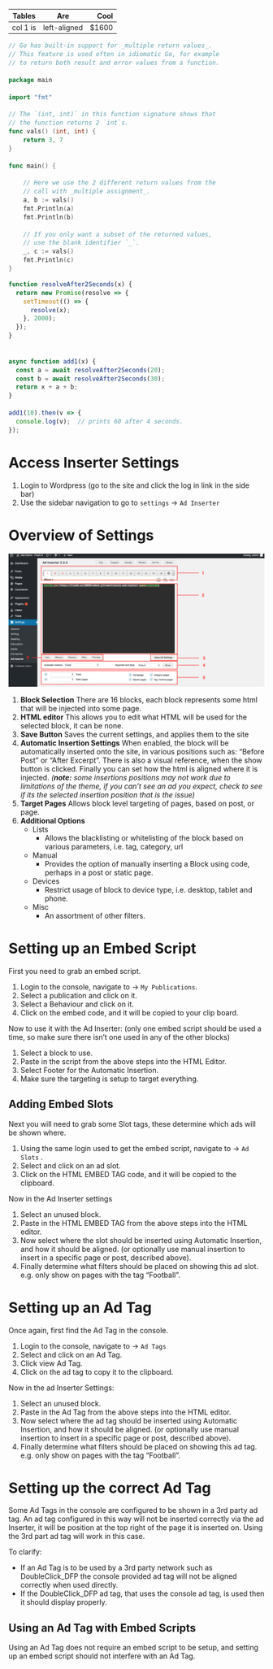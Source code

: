<!-- TITLE: Ad Inserter - User Guide -->
<!-- SUBTITLE: How to use and set up the Ad Inserter for the demo site -->

| Tables   |      Are      |  Cool |
|----------|:-------------:|------:|
| col 1 is |  left-aligned | $1600 |

```go
// Go has built-in support for _multiple return values_.
// This feature is used often in idiomatic Go, for example
// to return both result and error values from a function.

package main

import "fmt"

// The `(int, int)` in this function signature shows that
// the function returns 2 `int`s.
func vals() (int, int) {
    return 3, 7
}

func main() {

    // Here we use the 2 different return values from the
    // call with _multiple assignment_.
    a, b := vals()
    fmt.Println(a)
    fmt.Println(b)

    // If you only want a subset of the returned values,
    // use the blank identifier `_`.
    _, c := vals()
    fmt.Println(c)
}

```

```js
function resolveAfter2Seconds(x) {
  return new Promise(resolve => {
    setTimeout(() => {
      resolve(x);
    }, 2000);
  });
}


async function add1(x) {
  const a = await resolveAfter2Seconds(20);
  const b = await resolveAfter2Seconds(30);
  return x + a + b;
}

add1(10).then(v => {
  console.log(v);  // prints 60 after 4 seconds.
});
```
# Access Inserter Settings
1. Login to Wordpress (go to the site and click the log in link in the side bar)
2. Use the sidebar navigation to go to `settings` -> `Ad Inserter`

# Overview of Settings
![Ad Inserter Annotation](/uploads/ad-inserter-annotation.png "Ad Inserter Annotation")

1. **Block Selection**
There are 16 blocks, each block represents some html that will be injected into some page.
2. **HTML editor**
This allows you to edit what HTML will be used for the selected block, it can be none.
3. **Save Button**
Saves the current settings, and applies them to the site
4. **Automatic Insertion Settings**
When enabled, the block will be automatically inserted onto the site, in various positions such as: “Before Post” or “After Excerpt”. There is also a visual reference, when the show button is clicked.
Finally you can set how the html is aligned where it is injected.
*(**note:** some insertions positions may not work due to limitations of the theme, if you can’t see an ad you expect, check to see if its the selected insertion position that is the issue)*
5. **Target Pages**
Allows block level targeting of pages, based on post, or page.
6. **Additional Options**
	* Lists
		* Allows the blacklisting or whitelisting of the block based on various parameters, i.e. tag, category, url
	* Manual
		* Provides the option of manually inserting a Block using code, perhaps in a post or static page.
	* Devices
		* Restrict usage of block to device type, i.e. desktop, tablet and phone.
	* Misc
		* An assortment of other filters.

# Setting up an Embed Script
First you need to grab an embed script.
1. Login to the console, navigate to -> `My Publications`.
2. Select a publication and click on it.
3. Select a Behaviour and click on it.
4. Click on the embed code, and it will be copied to your clip board.

Now to use it with the Ad Inserter:
(only one embed script should be used a time, so make sure there isn’t one used in any of the other blocks)
1. Select a block to use.
2. Paste in the script from the above steps into the HTML Editor.
3. Select Footer for the Automatic Insertion.
4. Make sure the targeting is setup to target everything.

## Adding Embed Slots
Next you will need to grab some Slot tags, these determine which ads will be shown where.
1. Using the same login used to get the embed script, navigate to -> `Ad Slots` .
2. Select and click on an ad slot.
3. Click on the HTML EMBED TAG code, and it will be copied to the clipboard.

Now in the Ad Inserter settings
1. Select an unused block.
2. Paste in the HTML EMBED TAG from the above steps into the HTML editor.
3. Now select where the slot should be inserted using Automatic Insertion, and how it should be aligned.
(or optionally use manual insertion to insert in a specific page or post, described above).
4. Finally determine what filters should be placed on showing this ad slot. e.g. only show on pages with the tag “Football”.

# Setting up an Ad Tag
Once again, first find the Ad Tag in the console.
1. Login to the console, navigate to -> `Ad Tags`
2. Select and click on an Ad Tag.
3. Click view Ad Tag.
4. Click on the ad tag to copy it to the clipboard.

Now in the ad Inserter Settings:
1. Select an unused block.
2. Paste in the Ad Tag from the above steps into the HTML editor.
3. Now select where the ad tag should be inserted using Automatic Insertion, and how it should be aligned.
(or optionally use manual insertion to insert in a specific page or post, described above).
4. Finally determine what filters should be placed on showing this ad tag. e.g. only show on pages with the tag “Football”.

# Setting up the correct Ad Tag
Some Ad Tags in the console are configured to be shown in a 3rd party ad tag. An ad tag configured in this way will not be inserted correctly via the ad Inserter, it will be position at the top right of the page it is inserted on. Using the 3rd part ad tag will work in this case. 

To clarify:
* If an Ad Tag is to be used by a 3rd party network such as DoubleClick_DFP the console provided ad tag will not be aligned correctly when used directly.
* If the DoubleClick_DFP ad tag, that uses the console ad tag, is used then it should display properly.

## Using an Ad Tag with Embed Scripts
Using an Ad Tag does not require an embed script to be setup, and setting up an embed script should not interfere with an Ad Tag.

